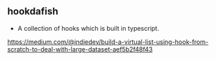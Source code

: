 ## hookdafish

- A collection of hooks which is built in typescript.


https://medium.com/@indiedev/build-a-virtual-list-using-hook-from-scratch-to-deal-with-large-dataset-aef5b2f48f43
